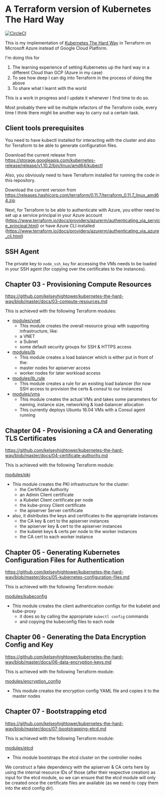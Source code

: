 # A Terraform version of Kubernetes The Hard Way

[![CircleCI](https://circleci.com/gh/marratj/kthw-terraform.svg?style=svg)](https://circleci.com/gh/marratj/kthw-terraform)

This is my implementation of [Kubernetes The Hard Way](https://github.com/kelseyhightower/kubernetes-the-hard-way) in Terraform on Microsoft Azure instead of Google Cloud Platform.

I'm doing this for 

1. The learning experience of setting Kubernetes up the hard way in a different Cloud than GCP (Azure in my case)
2. To see how deep I can dig into Terraform in the process of doing the above
3. To share what I learnt with the world

This is a work in progress and I update it whenever I find time to do so.

Most probably there will be multiple refactors of the Terraform code, every time I think there might be another way to carry out a certain task.

## Client tools prerequisites

You need to have kubectl installed for interacting with the cluster and also for Terraform to be able to generate configuration files.

Download the current release from https://storage.googleapis.com/kubernetes-release/release/v1.10.2/bin/linux/amd64/kubectl

Also, you obviously need to have Terraform installed for running the code in this repository.

Download the current version from https://releases.hashicorp.com/terraform/0.11.7/terraform_0.11.7_linux_amd64.zip

Next, for Terraform to be able to authenticate with Azure, you either need to set up a service principal in your Azure account (https://www.terraform.io/docs/providers/azurerm/authenticating_via_service_principal.html) or have Azure CLI installed (https://www.terraform.io/docs/providers/azurerm/authenticating_via_azure_cli.html)

## SSH Agent

The private key to `node_ssh_key` for accessing the VMs needs to be loaded in your SSH agent (for copying over the certificates to the instances).



## Chapter 03 - Provisioning Compute Resources

https://github.com/kelseyhightower/kubernetes-the-hard-way/blob/master/docs/03-compute-resources.md

This is achieved with the following Terraform modules:

- [modules/vnet](modules/vnet)
  - This module creates the overall resource group with supporting infrastructure, like:
  - a VNET
  - a Subnet
  - some default security groups for SSH & HTTPS access
- [modules/lb](modules/lb)
  - This module creates a load balancer which is either put in front of the: 
  - master nodes for apiserver access
  - worker nodes for later workload access
- [modules/lb_rule](modules/lb_rule)
  - This module creates a rule for an existing load balancer (for now SSH access to provision the certs & consul to our instances)
- [modules/vms](modules/vms)
  - This module creates the actual VMs and takes some parameters for naming, instance size, networking & load-balancer allocation
  - This currently deploys Ubuntu 16.04 VMs with a Consul agent running

## Chapter 04 - Provisioning a CA and Generating TLS Certificates

https://github.com/kelseyhightower/kubernetes-the-hard-way/blob/master/docs/04-certificate-authority.md

This is achieved with the following Terraform module:

[modules/pki](modules/pki)

- This module creates the PKI infrastructure for the cluster:
  - the Certificate Authority
  - an Admin Client certificate
  - a Kubelet Client certificate per node
  - the kube-proxy Client certificate
  - the apiserver Server certificate
- also, it distributes the keys and certificates to the appropriate instances
  - the CA key & cert to the apiserver instances
  - the apiserver key & cert to the apiserver instances
  - the kubelet keys & certs per node to the worker instances
  - the CA cert to each worker instance

## Chapter 05 - Generating Kubernetes Configuration Files for Authentication

https://github.com/kelseyhightower/kubernetes-the-hard-way/blob/master/docs/05-kubernetes-configuration-files.md

This is achieved with the following Terraform module:

[modules/kubeconfig](modules/kubeconfig)

- This module creates the client authentication configs for the kubelet and kube-proxy
  - it does so by calling the appropriate `kubectl config` commands 
  - and copying the kubeconfig files to each node

## Chapter 06 - Generating the Data Encryption Config and Key

https://github.com/kelseyhightower/kubernetes-the-hard-way/blob/master/docs/06-data-encryption-keys.md

This is achieved with the following Terraform module:

[modules/encryption_config](modules/encryption_config)

- This module creates the encryption config YAML file and copies it to the master nodes

## Chapter 07 - Bootstrapping etcd

https://github.com/kelseyhightower/kubernetes-the-hard-way/blob/master/docs/07-bootstrapping-etcd.md

This is achieved with the following Terraform module:

[modules/etcd](modules/etcd)

- This module bootstraps the etcd cluster on the controller nodes

We construct a fake dependency with the apiserver & CA certs here by using the internal resource IDs of those (after their respective creation) as input for the etcd module, so we can ensure that the etcd module will only be created once the certificate files are available (as we need to copy them into the etcd config dir).
